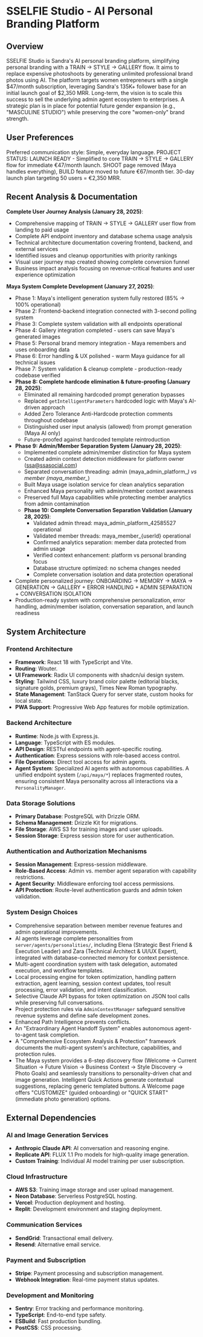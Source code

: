 # SSELFIE Studio - AI Personal Branding Platform

## Overview
SSELFIE Studio is Sandra's AI personal branding platform, simplifying personal branding with a TRAIN → STYLE → GALLERY flow. It aims to replace expensive photoshoots by generating unlimited professional brand photos using AI. The platform targets women entrepreneurs with a single $47/month subscription, leveraging Sandra's 135K+ follower base for an initial launch goal of $2,350 MRR. Long-term, the vision is to scale this success to sell the underlying admin agent ecosystem to enterprises. A strategic plan is in place for potential future gender expansion (e.g., "MASCULINE STUDIO") while preserving the core "women-only" brand strength.

## User Preferences
Preferred communication style: Simple, everyday language.
PROJECT STATUS: LAUNCH READY - Simplified to core TRAIN → STYLE → GALLERY flow for immediate €47/month launch. SHOOT page removed (Maya handles everything), BUILD feature moved to future €67/month tier. 30-day launch plan targeting 50 users = €2,350 MRR.

## Recent Analysis & Documentation
**Complete User Journey Analysis (January 28, 2025)**:
- Comprehensive mapping of TRAIN → STYLE → GALLERY user flow from landing to paid usage
- Complete API endpoint inventory and database schema usage analysis
- Technical architecture documentation covering frontend, backend, and external services
- Identified issues and cleanup opportunities with priority rankings
- Visual user journey map created showing complete conversion funnel
- Business impact analysis focusing on revenue-critical features and user experience optimization

**Maya System Complete Development (January 27, 2025)**:
- Phase 1: Maya's intelligent generation system fully restored (85% → 100% operational)
- Phase 2: Frontend-backend integration connected with 3-second polling system
- Phase 3: Complete system validation with all endpoints operational
- Phase 4: Gallery integration completed - users can save Maya's generated images
- Phase 5: Personal brand memory integration - Maya remembers and uses onboarding data
- Phase 6: Error handling & UX polished - warm Maya guidance for all technical issues
- Phase 7: System validation & cleanup complete - production-ready codebase verified
- **Phase 8: Complete hardcode elimination & future-proofing (January 28, 2025)**:
  - Eliminated all remaining hardcoded prompt generation bypasses
  - Replaced `getIntelligentParameters` hardcoded logic with Maya's AI-driven approach
  - Added Zero Tolerance Anti-Hardcode protection comments throughout codebase
  - Distinguished user input analysis (allowed) from prompt generation (Maya AI only)
  - Future-proofed against hardcoded template reintroduction
- **Phase 9: Admin/Member Separation System (January 28, 2025)**:
  - Implemented complete admin/member distinction for Maya system
  - Created admin context detection middleware for platform owner (ssa@ssasocial.com)
  - Separated conversation threading: admin (maya_admin_platform_*) vs member (maya_member_*)
  - Built Maya usage isolation service for clean analytics separation
  - Enhanced Maya personality with admin/member context awareness
  - Preserved full Maya capabilities while protecting member analytics from admin contamination
  - **Phase 10: Complete Conversation Separation Validation (January 28, 2025)**:
    - Validated admin thread: maya_admin_platform_42585527 operational
    - Validated member threads: maya_member_{userId} operational
    - Confirmed analytics separation: member data protected from admin usage
    - Verified context enhancement: platform vs personal branding focus
    - Database structure optimized: no schema changes needed
    - Complete conversation isolation and data protection operational
- Complete personalized journey: ONBOARDING → MEMORY → MAYA → GENERATION → GALLERY + ERROR HANDLING + ADMIN SEPARATION + CONVERSATION ISOLATION
- Production-ready system with comprehensive personalization, error handling, admin/member isolation, conversation separation, and launch readiness

## System Architecture

### Frontend Architecture
- **Framework**: React 18 with TypeScript and Vite.
- **Routing**: Wouter.
- **UI Framework**: Radix UI components with shadcn/ui design system.
- **Styling**: Tailwind CSS, luxury brand color palette (editorial blacks, signature golds, premium grays), Times New Roman typography.
- **State Management**: TanStack Query for server state, custom hooks for local state.
- **PWA Support**: Progressive Web App features for mobile optimization.

### Backend Architecture
- **Runtime**: Node.js with Express.js.
- **Language**: TypeScript with ES modules.
- **API Design**: RESTful endpoints with agent-specific routing.
- **Authentication**: Express sessions with role-based access control.
- **File Operations**: Direct tool access for admin agents.
- **Agent System**: Specialized AI agents with autonomous capabilities. A unified endpoint system (`/api/maya/*`) replaces fragmented routes, ensuring consistent Maya personality across all interactions via a `PersonalityManager`.

### Data Storage Solutions
- **Primary Database**: PostgreSQL with Drizzle ORM.
- **Schema Management**: Drizzle Kit for migrations.
- **File Storage**: AWS S3 for training images and user uploads.
- **Session Storage**: Express session store for user authentication.

### Authentication and Authorization Mechanisms
- **Session Management**: Express-session middleware.
- **Role-Based Access**: Admin vs. member agent separation with capability restrictions.
- **Agent Security**: Middleware enforcing tool access permissions.
- **API Protection**: Route-level authentication guards and admin token validation.

### System Design Choices
- Comprehensive separation between member revenue features and admin operational improvements.
- AI agents leverage complete personalities from `server/agents/personalities/`, including Elena (Strategic Best Friend & Execution Leader) and Zara (Technical Architect & UI/UX Expert), integrated with database-connected memory for context persistence.
- Multi-agent coordination system with task delegation, automated execution, and workflow templates.
- Local processing engine for token optimization, handling pattern extraction, agent learning, session context updates, tool result processing, error validation, and intent classification.
- Selective Claude API bypass for token optimization on JSON tool calls while preserving full conversations.
- Project protection rules via `AdminContextManager` safeguard sensitive revenue systems and define safe development zones.
- Enhanced Path Intelligence prevents conflicts.
- An "Extraordinary Agent Handoff System" enables autonomous agent-to-agent task completion.
- A "Comprehensive Ecosystem Analysis & Protection" framework documents the multi-agent system's architecture, capabilities, and protection rules.
- The Maya system provides a 6-step discovery flow (Welcome → Current Situation → Future Vision → Business Context → Style Discovery → Photo Goals) and seamlessly transitions to personality-driven chat and image generation. Intelligent Quick Actions generate contextual suggestions, replacing generic templated buttons. A Welcome page offers "CUSTOMIZE" (guided onboarding) or "QUICK START" (immediate photo generation) options.

## External Dependencies

### AI and Image Generation Services
- **Anthropic Claude API**: AI conversation and reasoning engine.
- **Replicate API**: FLUX 1.1 Pro models for high-quality image generation.
- **Custom Training**: Individual AI model training per user subscription.

### Cloud Infrastructure
- **AWS S3**: Training image storage and user upload management.
- **Neon Database**: Serverless PostgreSQL hosting.
- **Vercel**: Production deployment and hosting.
- **Replit**: Development environment and staging deployment.

### Communication Services
- **SendGrid**: Transactional email delivery.
- **Resend**: Alternative email service.

### Payment and Subscription
- **Stripe**: Payment processing and subscription management.
- **Webhook Integration**: Real-time payment status updates.

### Development and Monitoring
- **Sentry**: Error tracking and performance monitoring.
- **TypeScript**: End-to-end type safety.
- **ESBuild**: Fast production bundling.
- **PostCSS**: CSS processing.
